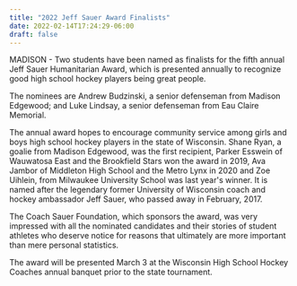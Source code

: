 ```yaml
---
title: "2022 Jeff Sauer Award Finalists"
date: 2022-02-14T17:24:29-06:00
draft: false
---
```


MADISON - Two students have been named as finalists for the fifth annual Jeff 
Sauer Humanitarian Award, which is presented annually to recognize good high 
school hockey players being great people.

The nominees are Andrew Budzinski, a senior defenseman from Madison Edgewood; 
and Luke Lindsay, a senior defenseman from Eau Claire Memorial. 

The annual award hopes to encourage community service among girls and boys high 
school hockey players in the state of Wisconsin. Shane Ryan, a goalie from 
Madison Edgewood, was the first recipient, Parker Esswein of Wauwatosa East and 
the Brookfield Stars won the award in 2019, Ava Jambor of Middleton High School 
and the Metro Lynx in 2020 and Zoe Uihlein, from Milwaukee University School 
was last year's winner. It is named after the legendary former University of 
Wisconsin coach and hockey ambassador Jeff Sauer, who passed away in February, 
2017.

The Coach Sauer Foundation, which sponsors the award, was very impressed with 
all the nominated candidates and their stories of student athletes who deserve 
notice for reasons that ultimately are more important than mere personal 
statistics.

The award will be presented March 3 at the Wisconsin High School Hockey Coaches 
annual banquet prior to the state tournament.
